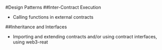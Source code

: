 #Design Patterns
##Inter-Contract Execution

- Calling functions in external contracts

##Inheritance and Interfaces

- Importing and extending contracts and/or using contract interfaces, using web3-reat
